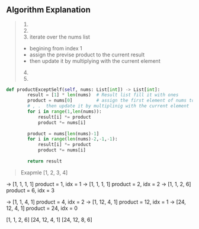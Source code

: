 # 
## Algorithm Explanation
> 1. 
> 2. 
> 3.  iterate over the nums list
>    - begining from index 1
>    - assign the previse product to the current result
>    - then update it by multiplying with the current element
> 4. 
> 5. 
> 
```Python
def productExceptSelf(self, nums: List[int]) -> List[int]:
        result = [1] * len(nums)  # Result list fill it with ones
        product = nums[0]         # assign the first element of nums to product
        # , .  then update it by multiplinig with the current element
        for i in range(1,len(nums)):
            result[i] *= product
            product *= nums[i]
            
        product = nums[len(nums)-1]
        for i in range(len(nums)-2,-1,-1):
            result[i] *= product
            product *= nums[i]
            
        return result
```
 
> Exapmle
  [1, 2, 3, 4]

  -> [1, 1, 1, 1] product = 1, idx = 1
  -> [1, 1, 1, 1] product = 2, idx = 2
  -> [1, 1, 2, 6] product = 6, idx = 3


  -> [1, 1, 4, 1] product = 4, idx = 2
  -> [1, 12, 4, 1] product = 12, idx = 1
  -> [24, 12, 4, 1] product = 24, idx = 0


  [1, 1, 2, 6]
  [24, 12, 4, 1]
  [24, 12, 8, 6]

